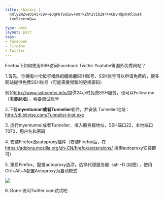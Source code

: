 ```yaml
--- 
title: !binary |
  RmlyZWZveOS4i+S9v+eUqFNTSOiuv+mXrkZhY2Vib29r44CBVHdpdHRlcuet
  iee9keermQ==

type: post
layout: post
tags: 
- Facebook
- Firefox
- Twitter
---
```

<p>Firefox下如何使用SSH访问Facebook Twitter Youtube等国外优秀网站？</p>  <p>1.首先，你得҉有҉一҉个҉位҉于҉墙҉外҉的҉服҉务҉器҉SSH账号，SSH账号可以申请免费的，很多网站提供免费SSH账号（可能需要频繁的更换密码）</p>  <p>例如<a href="http://www.sshcenter.info/" target="_blank">http://www.sshcenter.info/</a>提供24小时免费SSH服务，也可以Follow me（需҉要҉翻҉墙҉），索要测试账号</p>  <p>2.下载<strong>myentunnel或者Tunnelier</strong>软件，并安装 Tunnelier地址：<a title="http://dl.bitvise.com/Tunnelier-Inst.exe" href="http://dl.bitvise.com/Tunnelier-Inst.exe" target="_blank">http://dl.bitvise.com/Tunnelier-Inst.exe</a></p>  <p>3. 运行myentunnel或者Tunnelier，填入服务器地址，SSH端口22，本地端口7070，用户名和密码</p>  <p>4. 安装Firefox及autoproxy插件（安装Firefox后，在<a title="https://addons.mozilla.org/zh-CN/firefox/extensions/" href="https://addons.mozilla.org/zh-CN/firefox/extensions/" target="_blank">https://addons.mozilla.org/zh-CN/firefox/extensions/</a> 搜索autoproxy安装即可）</p>  <p>5. 重启Firefox，配置autoproxy选项，选择代理服务器  ssh –D (如图) ，使用Ctrl+Alt+A配置Autoproxy为自动模式</p>  <p><img style="display: block; float: none; margin-left: auto; margin-right: auto" src="http://i1218.photobucket.com/albums/dd413/nourlcn/wordpressblog/1.jpg" /> </p>  <p>6. Done 访问Twitter.com试试吧.</p>
